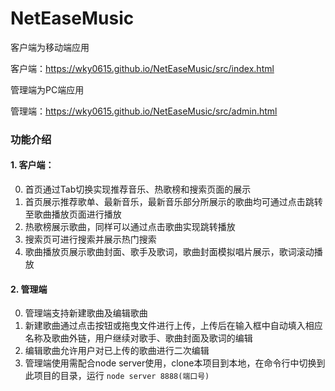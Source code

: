 # NetEaseMusic
客户端为移动端应用

客户端：https://wky0615.github.io/NetEaseMusic/src/index.html

管理端为PC端应用

管理端：https://wky0615.github.io/NetEaseMusic/src/admin.html
### 功能介绍
#### 1. 客户端：
0. 首页通过Tab切换实现推荐音乐、热歌榜和搜索页面的展示
1. 首页展示推荐歌单、最新音乐，最新音乐部分所展示的歌曲均可通过点击跳转至歌曲播放页面进行播放
2. 热歌榜展示歌曲，同样可以通过点击歌曲实现跳转播放
3. 搜索页可进行搜索并展示热门搜索
4. 歌曲播放页展示歌曲封面、歌手及歌词，歌曲封面模拟唱片展示，歌词滚动播放
#### 2. 管理端
0. 管理端支持新建歌曲及编辑歌曲
1. 新建歌曲通过点击按钮或拖曳文件进行上传，上传后在输入框中自动填入相应名称及歌曲外链，用户继续对歌手、歌曲封面及歌词的编辑
2. 编辑歌曲允许用户对已上传的歌曲进行二次编辑
999999. 管理端使用需配合node server使用，clone本项目到本地，在命令行中切换到此项目的目录，运行 ` node server 8888(端口号) ` 